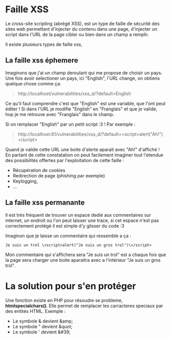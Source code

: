 # Faille XSS

Le cross-site scripting (abrégé XSS), est un type de faille de sécurité des sites web permettant d'injecter du contenu dans une page, d'injecter un script dans l'URL de la page cibler ou bien dans un champ a remplir.

Il existe plusieurs types de faille xss,

## La faille xss éphemere

Imaginons que j'ai un champ deroulant qui me propose de choisir un pays.
Une fois avoir selectioner un pays, ici "English", l'URL change, on obtiens quelque chose comme ça:

>http://localhost/vulnerabilities/xss_d/?default=English

Ce qu'il faut comprendre c'est que "English" est une variable, que l'ont peut éditer !  Si dans l'URL je modifie "English" en "Franglais" et que je valide, hop je me retrouve avec "Franglais" dans le champ.

Si on remplacer "English" par un petit script :3 ! Par exemple :

>http://localhost:81/vulnerabilities/xss_d/?default=\<script>alert("Ah!")\</script>

Quand je valide cette URL une boite d'alerte aparait avec "Ah!" d'affiché !
En partant de cette constatation on peut facilement imaginer tout l'etendue des possibilités offertes par l'exploitation de cette faille :
* Récupération de cookies
* Redirection de page (phishing par exemple)
* Keylogging,
* ...

## La faille xss permanante

Il est trés fréquent de trouver un espace dedié aux commentaires sur internet, un endroit ou l'on peut laisser une trace, si cet espace n'est pas correctement protégé il est simple d'y glisser du code :3

Imaginon que je laisse un commentaire qui ressemble a ça :

```
Je suis un trol \<script>alert("Je suis un gros trol")\</script>
```

Mon commentaire qui s'affichera sera "Je suis un trol" est a chaque fois que la page sera charger une boite aparaitra avec a l'intérieur "Je suis un gros trol".

[logo]: https://github.com/adrien-thierry/cg-hmf/blob/master/src/champ_deroulant.png "menu deroulant"

# La solution pour s'en protéger

Une fonction existe en PHP pour résoudre se probleme, **htmlspecialchars()**.
Elle permet de remplacer les carracteres speciaux par des entités HTML. Exemple :

* Le symbole & devient \&amp;
* Le symbole " devient \&quot;
* Le symbole ' devient &\#39;
